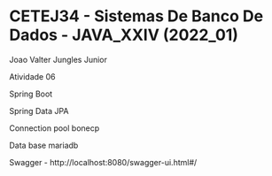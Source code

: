 # CETEJ34 - Sistemas De Banco De Dados - JAVA_XXIV (2022_01)

Joao Valter Jungles Junior

Atividade 06

Spring Boot

Spring Data JPA

Connection pool bonecp

Data base mariadb

Swagger - http://localhost:8080/swagger-ui.html#/